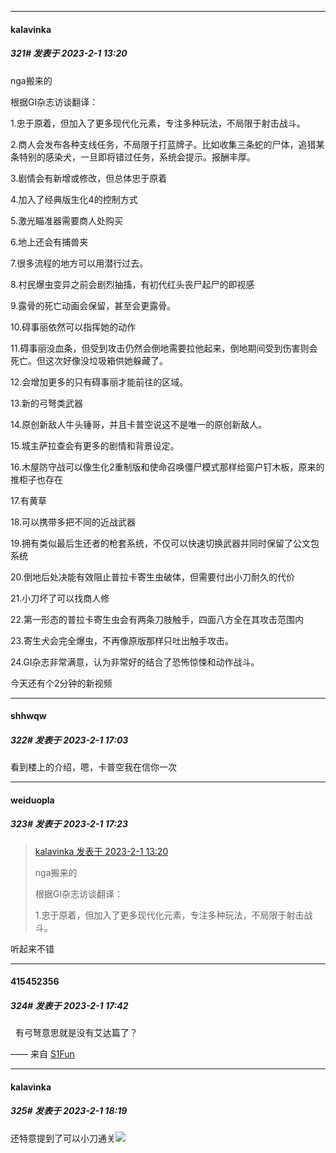 
*****

####  kalavinka  
##### 321#       发表于 2023-2-1 13:20

nga搬来的

根据GI杂志访谈翻译：

1.忠于原着，但加入了更多现代化元素，专注多种玩法，不局限于射击战斗。

2.商人会发布各种支线任务，不局限于打蓝牌子。比如收集三条蛇的尸体，追猎某条特别的感染犬，一旦即将错过任务，系统会提示。报酬丰厚。

3.剧情会有新增或修改，但总体忠于原着

4.加入了经典版生化4的控制方式

5.激光瞄准器需要商人处购买

6.地上还会有捕兽夹

7.很多流程的地方可以用潜行过去。

8.村民爆虫变异之前会剧烈抽搐，有初代红头丧尸起尸的即视感

9.露骨的死亡动画会保留，甚至会更露骨。

10.碍事丽依然可以指挥她的动作

11.碍事丽没血条，但受到攻击仍然会倒地需要拉他起来，倒地期间受到伤害则会死亡。但这次好像没垃圾箱供她躲藏了。

12.会增加更多的只有碍事丽才能前往的区域。

13.新的弓弩类武器

14.原创新敌人牛头锤哥，并且卡普空说这不是唯一的原创新敌人。

15.城主萨拉查会有更多的剧情和背景设定。

16.木屋防守战可以像生化2重制版和使命召唤僵尸模式那样给窗户钉木板，原来的推柜子也存在

17.有黄草

18.可以携带多把不同的近战武器

19.拥有类似最后生还者的枪套系统，不仅可以快速切换武器并同时保留了公文包系统

20.倒地后处决能有效阻止普拉卡寄生虫破体，但需要付出小刀耐久的代价

21.小刀坏了可以找商人修

22.第一形态的普拉卡寄生虫会有两条刀肢触手，四面八方全在其攻击范围内

23.寄生犬会完全爆虫，不再像原版那样只吐出触手攻击。

24.GI杂志非常满意，认为非常好的结合了恐怖惊悚和动作战斗。

今天还有个2分钟的新视频


*****

####  shhwqw  
##### 322#       发表于 2023-2-1 17:03

看到楼上的介绍，嗯，卡普空我在信你一次


*****

####  weiduopla  
##### 323#       发表于 2023-2-1 17:23

<blockquote><a href="httphttps://bbs.saraba1st.com/2b/forum.php?mod=redirect&amp;goto=findpost&amp;pid=59567500&amp;ptid=2073028" target="_blank">kalavinka 发表于 2023-2-1 13:20</a>

nga搬来的

根据GI杂志访谈翻译：

1.忠于原着，但加入了更多现代化元素，专注多种玩法，不局限于射击战斗。</blockquote>
听起来不错


*****

####  415452356  
##### 324#       发表于 2023-2-1 17:42

  有弓弩意思就是没有艾达篇了？

—— 来自 [S1Fun](https://s1fun.koalcat.com)


*****

####  kalavinka  
##### 325#       发表于 2023-2-1 18:19

还特意提到了可以小刀通关<img src="https://static.saraba1st.com/image/smiley/face2017/067.png" referrerpolicy="no-referrer">

